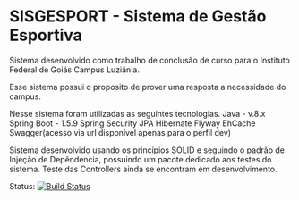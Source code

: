 # SISGESPORT - Sistema de Gestão Esportiva

Sistema desenvolvido como trabalho de conclusão de curso para o Instituto Federal de Goiás Campus Luziânia.

Esse sistema possui o proposito de prover uma resposta a necessidade do campus.

Nesse sistema foram utilizadas as seguintes tecnologias.
Java - v.8.x
Spring Boot - 1.5.9
Spring Security
JPA
Hibernate
Flyway
EhCache
Swagger(acesso via url disponível apenas para o perfil dev)

Sistema desenvolvido usando os princípios SOLID e seguindo o padrão de Injeção de Depêndencia, possuindo um pacote dedicado aos testes do sistema.
Teste das Controllers ainda se encontram em desenvolvimento.

Status: [![Build Status](https://travis-ci.org/guilhermecaixeta/SISGESPORT-BackEnd.svg?branch=master)](https://travis-ci.org/guilhermecaixeta/SISGESPORT-BackEnd)
